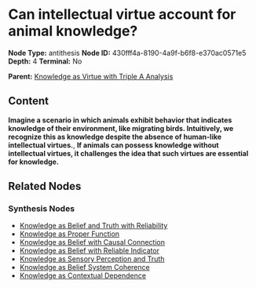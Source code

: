 # Can intellectual virtue account for animal knowledge?

**Node Type:** antithesis
**Node ID:** 430fff4a-8190-4a9f-b6f8-e370ac0571e5
**Depth:** 4
**Terminal:** No

**Parent:** [Knowledge as Virtue with Triple A Analysis](knowledge-as-virtue-with-triple-a-analysis-synthesis-b408bd67-bb39-47dd-a418-93bf59534b21.md)

## Content

**Imagine a scenario in which animals exhibit behavior that indicates knowledge of their environment, like migrating birds. Intuitively, we recognize this as knowledge despite the absence of human-like intellectual virtues.**, **If animals can possess knowledge without intellectual virtues, it challenges the idea that such virtues are essential for knowledge.**

## Related Nodes

### Synthesis Nodes

- [Knowledge as Belief and Truth with Reliability](knowledge-as-belief-and-truth-with-reliability-synthesis-93b47506-e007-4c6e-af87-ffc6562126c5.md)
- [Knowledge as Proper Function](knowledge-as-proper-function-synthesis-b538d2b0-8142-499f-95e1-45ab5120cae3.md)
- [Knowledge as Belief with Causal Connection](knowledge-as-belief-with-causal-connection-synthesis-e5a45d07-44f4-4238-a4fc-bef43d0f8677.md)
- [Knowledge as Belief with Reliable Indicator](knowledge-as-belief-with-reliable-indicator-synthesis-ec30a376-1333-4b4c-b2cb-aff3d040f9ab.md)
- [Knowledge as Sensory Perception and Truth](knowledge-as-sensory-perception-and-truth-synthesis-55b82ecf-3bc9-4c3a-a9a2-dcd5bd0f39f4.md)
- [Knowledge as Belief System Coherence](knowledge-as-belief-system-coherence-synthesis-871bb1b5-37e8-4348-af89-46d6375d88ee.md)
- [Knowledge as Contextual Dependence](knowledge-as-contextual-dependence-synthesis-e08d9773-8293-4cc1-8860-81e163a728fb.md)
